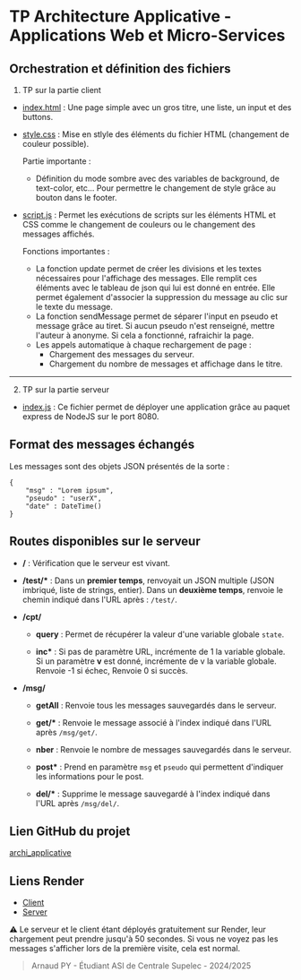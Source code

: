 # TP Architecture Applicative - Applications Web et Micro-Services

## Orchestration et définition des fichiers

1. TP sur la partie client

- [index.html](client/index.html) : Une page simple avec un gros titre, une liste, un input et des buttons.

- [style.css](client/style.css) : Mise en stlyle des éléments du fichier HTML (changement de couleur possible).

    Partie importante :   
    - Définition du mode sombre avec des variables de background, de text-color, etc... Pour permettre le changement de style grâce au bouton dans le footer.   

- [script.js](client/script.js) : Permet les exécutions de scripts sur les éléments HTML et CSS comme le changement de couleurs ou le changement des messages affichés.

    Fonctions importantes :   
    - La fonction update permet de créer les divisions et les textes nécessaires pour l'affichage des messages. Elle remplit ces éléments avec le tableau de json qui lui est donné en entrée. Elle permet également d'associer la suppression du message au clic sur le texte du message.  
    - La fonction sendMessage permet de séparer l'input en pseudo et message grâce au tiret. Si aucun pseudo n'est renseigné, mettre l'auteur à anonyme. Si cela a fonctionné, rafraichir la page.  
    - Les appels automatique à chaque rechargement de page : 
        - Chargement des messages du serveur.
        - Chargement du nombre de messages et affichage dans le titre.
    
------------

2. TP sur la partie serveur

- [index.js](serveur/index.js) : Ce fichier permet de déployer une application grâce au paquet express de NodeJS sur le port 8080.

## Format des messages échangés

Les messages sont des objets JSON présentés de la sorte : 
```
{
    "msg" : "Lorem ipsum",
    "pseudo" : "userX",
    "date" : DateTime()    
}
```

## Routes disponibles sur le serveur

- **/** : Vérification que le serveur est vivant.

- **/test/\*** : Dans un **premier temps**, renvoyait un JSON multiple (JSON imbriqué, liste de strings, entier). Dans un **deuxième temps**, renvoie le chemin indiqué dans l'URL après : `/test/`.

- **/cpt/**
    - **query** : Permet de récupérer la valeur d'une variable globale `state`.

    - **inc\*** : Si pas de paramètre URL, incrémente de 1 la variable globale. Si un paramètre **v** est donné, incrémente de v la variable globale. Renvoie -1 si échec, Renvoie 0 si succès.

- **/msg/**
    - **getAll** : Renvoie tous les messages sauvegardés dans le serveur.

    - **get/\*** : Renvoie le message associé à l'index indiqué dans l'URL après `/msg/get/`.

    - **nber** : Renvoie le nombre de messages sauvegardés dans le serveur.

    - **post\*** : Prend en paramètre `msg` et `pseudo` qui permettent d'indiquer les informations pour le post.

    - **del/\*** : Supprime le message sauvegardé à l'index indiqué dans l'URL après `/msg/del/`.

## Lien GitHub du projet
[archi_applicative](https://github.com/Nonouille/archi_applicative/tree/main)

## Liens Render
- [Client](https://archi-applicative.onrender.com)
- [Server](https://archi-applicative-server.onrender.com/)

⚠️ Le serveur et le client étant déployés gratuitement sur Render, leur chargement peut prendre jusqu'à 50 secondes. Si vous ne voyez pas les messages s'afficher lors de la première visite, cela est normal.

> Arnaud PY - Étudiant ASI de Centrale Supelec - 2024/2025